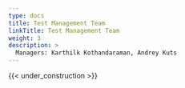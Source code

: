```yaml
---
type: docs
title: Test Management Team
linkTitle: Test Management Team
weight: 3
description: >
  Managers: Karthilk Kothandaraman, Andrey Kuts
---
```


{{< under_construction >}}